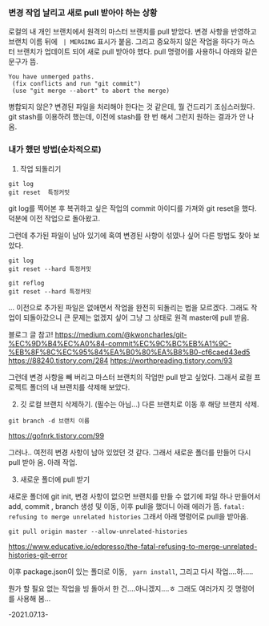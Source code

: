 ### 변경 작업 날리고 새로 pull 받아야 하는 상황

로컬의 내 개인 브랜치에서 원격의 마스터 브랜치를 pull 받았다. 
변경 사항을 반영하고 브랜치 이름 뒤에 ``` | MERGING``` 표시가 붙음.
그리고 중요하지 않은 작업을 하다가
마스터 브랜치가 업데이트 되어 새로 pull 받아야 했다.
pull 명령어를 사용하니 아래와 같은 문구가 뜸.
 ```
You have unmerged paths.
  (fix conflicts and run "git commit")
  (use "git merge --abort" to abort the merge)
  ```
병합되지 않은?  변경된 파일을 처리해야 한다는 것 같은데, 뭘 건드리기 조심스러웠다.
git stash를 이용하려 했는데, 이전에 stash를 한 번 해서 그런지 원하는 결과가 안 나옴.

### 내가 했던 방법(순차적으로)
1. 작업 되돌리기
```
git log
git reset  특정커밋
```
git log를 찍어본 후 복귀하고 싶은 작업의 commit 아이디를 가져와 git reset을 했다.
덕분에 이전 작업으로 돌아왔고.

그런데 추가된 파일이 남아 있기에 혹여 변경된 사항이 섞였나 싶어 다른 방법도 찾아 보았다.
```
git log
git reset --hard 특정커밋
```
```
git reflog
git reset --hard 특정커밋
```
...
이전으로 추가된 파일은 없애면서 작업을 완전히 되돌리는 법을 모르겠다.
그래도 작업이 되돌아갔으니 큰 문제는 없겠지 싶어
그냥 그 상태로 원격 master에 pull 받음.

블로그 글 참고!
https://medium.com/@kwoncharles/git-%EC%9D%B4%EC%A0%84-commit%EC%9C%BC%EB%A1%9C-%EB%8F%8C%EC%95%84%EA%B0%80%EA%B8%B0-cf6caed43ed5
https://88240.tistory.com/284
https://worthpreading.tistory.com/93

그런데 변경 사항을 빼 버리고 마스터 브랜치의 작업만 pull 받고 싶었다.
그래서 로컬 프로젝트 폴더의 내 브랜치를 삭제해 보았다.

2. 깃 로컬 브랜치 삭제하기. (필수는 아님...)
다른 브랜치로 이동 후
해당 브랜치 삭제.
```
git branch -d 브랜치 이름
```
https://gofnrk.tistory.com/99

그러나.. 여전히 변경 사항이 남아 있었던 것 같다.
그래서 새로운 폴더를 만들어 다시 pull 받아 옴.
아래 작업.

3. 새로운 폴더에 pull 받기

새로운 폴더에 git init,
변경 사항이 없으면 브랜치를 만들 수 없기에
파일 하나 만들어서 add, commit , branch 생성 및 이동,
이후 pull을 했더니 아래 에러가 뜸.
```fatal: refusing to merge unrelated histories```
그래서 아래 명령어로 pull을 받아옴.
```
git pull origin master --allow-unrelated-histories
```
https://www.educative.io/edpresso/the-fatal-refusing-to-merge-unrelated-histories-git-error

이후 package.json이 있는 폴더로 이동,
``` yarn install```,
 그리고 다시 작업....하.....

뭔가 할 필요 없는 작업을 빙 돌아서 한 건....아니겠지....ㅎ
그래도 여러가지 깃 명령어를 사용해 봄...

-2021.07.13-
